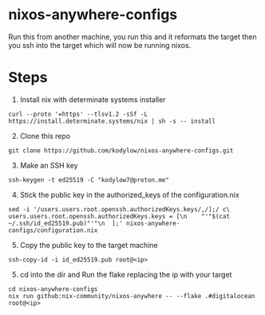 # nixos-anywhere-configs

Run this from another machine, you run this and it reformats the target then you ssh into the target which will now be running nixos.

# Steps

1. Install nix with determinate systems installer
```
curl --proto '=https' --tlsv1.2 -sSf -L https://install.determinate.systems/nix | sh -s -- install
```

2. Clone this repo
```
git clone https://github.com/kodylow/nixos-anywhere-configs.git
```

3. Make an SSH key
```
ssh-keygen -t ed25519 -C "kodylow7@proton.me"
```

4. Stick the public key in the authorized_keys of the configuration.nix
```
sed -i '/users.users.root.openssh.authorizedKeys.keys/,/];/ c\  users.users.root.openssh.authorizedKeys.keys = [\n    "'"$(cat ~/.ssh/id_ed25519.pub)"'"\n  ];' nixos-anywhere-configs/configuration.nix
```

5. Copy the public key to the target machine

```
ssh-copy-id -i id_ed25519.pub root@<ip>
```

5. cd into the dir and Run the flake replacing the ip with your target
```
cd nixos-anywhere-configs
nix run github:nix-community/nixos-anywhere -- --flake .#digitalocean root@<ip>
```
